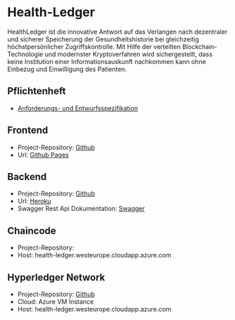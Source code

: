 # Health-Ledger
HealthLedger ist die innovative Antwort auf das Verlangen nach dezentraler und sicherer Speicherung der Gesundheitshistorie bei gleichzeitig höchstpersönlicher Zugriffskontrolle.
Mit Hilfe der verteilten Blockchain-Technologie und modernster Kryptoverfahren wird sichergestellt, dass keine Institution einer Informationsauskunft nachkommen kann ohne Einbezug und Einwilligung des Patienten.

## Pflichtenheft
* [Anforderungs- und Entwurfsspezifikation](pflichtenheft/README.md)

## Frontend
* Project-Repository:  [Github](https://github.com/SGSE18/health-ledger-frontend)
* Url: [Github Pages](https://sgse18.github.io/health-ledger-frontend)

## Backend
* Project-Repository: [Github](https://github.com/SGSE18/health-ledger-backend)
* Url: [Heroku](https://health-ledger.herokuapp.com/)
* Swagger Rest Api Dokumentation: [Swagger](https://app.swaggerhub.com/apis/health-ledger-rest/Health-Ledger-RestService/1.0.0)

## Chaincode
* Project-Repository:
* Host: health-ledger.westeurope.cloudapp.azure.com

## Hyperledger Network
* Project-Repository: [Github](https://github.com/SGSE18/health-ledger-network)
* Cloud: Azure VM Instance
* Host: health-ledger.westeurope.cloudapp.azure.com
